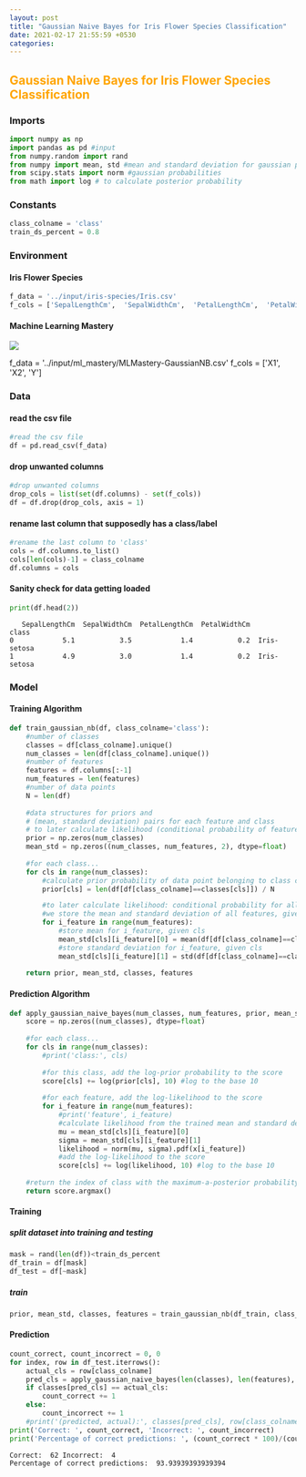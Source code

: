 ```yaml
---
layout: post
title: "Gaussian Naive Bayes for Iris Flower Species Classification"
date: 2021-02-17 21:55:59 +0530
categories:
---
```



## <font color="orange">Gaussian Naive Bayes for Iris Flower Species Classification</font>

### Imports


```python
import numpy as np
import pandas as pd #input
from numpy.random import rand
from numpy import mean, std #mean and standard deviation for gaussian probabilities
from scipy.stats import norm #gaussian probabilities
from math import log # to calculate posterior probability
```

### Constants


```python
class_colname = 'class'
train_ds_percent = 0.8
```

### Environment

#### Iris Flower Species


```python
f_data = '../input/iris-species/Iris.csv'
f_cols = ['SepalLengthCm',  'SepalWidthCm',  'PetalLengthCm',  'PetalWidthCm', 'Species']
```

#### Machine Learning Mastery

<img src="{{site.baseurl}}/assets/images/MLMastery-GaussianNB.png">

f_data = '../input/ml_mastery/MLMastery-GaussianNB.csv'
f_cols = ['X1', 'X2', 'Y']

### Data

#### read the csv file


```python
#read the csv file
df = pd.read_csv(f_data)
```

#### drop unwanted columns


```python
#drop unwanted columns
drop_cols = list(set(df.columns) - set(f_cols))
df = df.drop(drop_cols, axis = 1)
```

#### rename last column that supposedly has a class/label


```python
#rename the last column to 'class'
cols = df.columns.to_list()
cols[len(cols)-1] = class_colname
df.columns = cols
```

#### Sanity check for data getting loaded


```python
print(df.head(2))
```

       SepalLengthCm  SepalWidthCm  PetalLengthCm  PetalWidthCm        class
    0            5.1           3.5            1.4           0.2  Iris-setosa
    1            4.9           3.0            1.4           0.2  Iris-setosa
    

### Model

#### Training Algorithm


```python
def train_gaussian_nb(df, class_colname='class'):
    #number of classes
    classes = df[class_colname].unique()
    num_classes = len(df[class_colname].unique())
    #number of features
    features = df.columns[:-1]
    num_features = len(features)
    #number of data points
    N = len(df)
    
    #data structures for priors and
    # (mean, standard deviation) pairs for each feature and class
    # to later calculate likelihood (conditional probability of feature given class)
    prior = np.zeros(num_classes)
    mean_std = np.zeros((num_classes, num_features, 2), dtype=float)
    
    #for each class...
    for cls in range(num_classes):
        #calculate prior probability of data point belonging to class cls
        prior[cls] = len(df[df[class_colname]==classes[cls]]) / N

        #to later calculate likelihood: conditional probability for all features, given class cls,
        #we store the mean and standard deviation of all features, given class cls
        for i_feature in range(num_features):
            #store mean for i_feature, given cls
            mean_std[cls][i_feature][0] = mean(df[df[class_colname]==classes[cls]].iloc[:, i_feature])
            #store standard deviation for i_feature, given cls
            mean_std[cls][i_feature][1] = std(df[df[class_colname]==classes[cls]].iloc[:, i_feature])
            
    return prior, mean_std, classes, features
```

#### Prediction Algorithm


```python
def apply_gaussian_naive_bayes(num_classes, num_features, prior, mean_std, x):
    score = np.zeros((num_classes), dtype=float)
    
    #for each class...
    for cls in range(num_classes):
        #print('class:', cls)
        
        #for this class, add the log-prior probability to the score
        score[cls] += log(prior[cls], 10) #log to the base 10
        
        #for each feature, add the log-likelihood to the score
        for i_feature in range(num_features):
            #print('feature', i_feature)
            #calculate likelihood from the trained mean and standard deviation
            mu = mean_std[cls][i_feature][0]
            sigma = mean_std[cls][i_feature][1]
            likelihood = norm(mu, sigma).pdf(x[i_feature])
            #add the log-likelihood to the score
            score[cls] += log(likelihood, 10) #log to the base 10
    
    #return the index of class with the maximum-a-posterior probability
    return score.argmax()
```

#### Training

##### split dataset into training and testing


```python
mask = rand(len(df))<train_ds_percent
df_train = df[mask]
df_test = df[~mask]
```

##### train


```python
prior, mean_std, classes, features = train_gaussian_nb(df_train, class_colname)
```

#### Prediction


```python
count_correct, count_incorrect = 0, 0
for index, row in df_test.iterrows():
    actual_cls = row[class_colname]
    pred_cls = apply_gaussian_naive_bayes(len(classes), len(features), prior, mean_std, row[:-1].to_list())
    if classes[pred_cls] == actual_cls:
        count_correct += 1
    else:
        count_incorrect += 1
    #print('(predicted, actual):', classes[pred_cls], row[class_colname])
print('Correct: ', count_correct, 'Incorrect: ', count_incorrect)
print('Percentage of correct predictions: ', (count_correct * 100)/(count_correct + count_incorrect))
```

    Correct:  62 Incorrect:  4
    Percentage of correct predictions:  93.93939393939394
    
